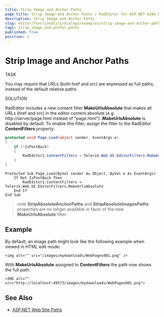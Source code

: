 ```yaml
---
title: Strip Image and Anchor Paths
page_title: Strip Image and Anchor Paths | RadEditor for ASP.NET AJAX Documentation
description: Strip Image and Anchor Paths
slug: editor/functionality/dialogs/examples/strip-image-and-anchor-paths
tags: strip,image,and,anchor,paths
published: True
position: 2
---
```


# Strip Image and Anchor Paths

TASK

You may require that URLs (both href and src) are expressed as full paths, instead of the default relative paths.

SOLUTION

RadEditor includes a new content filter **MakeUrlsAbsolute** that makes all URLs (href and src) in the editor content absolute (e.g. http://server/page.html instead of "page.html"). **MakeUrlsAbsolute** is disabled by default. To enable this filter, assign the filter to the RadEditor **ContentFilters** property:

````C#
protected void Page_Load(object sender, EventArgs e)
{
	if (!IsPostBack)
	{
		RadEditor1.ContentFilters = Telerik.Web.UI.EditorFilters.MakeUrlsAbsolute;
	}
} 
````
````VB
Protected Sub Page_Load(ByVal sender As Object, ByVal e As EventArgs)
	If Not IsPostBack Then
		RadEditor1.ContentFilters = Telerik.Web.UI.EditorFilters.MakeUrlsAbsolute
	End If
End Sub
````

>note **StripAbsoluteAnchorPaths** and **StripAbsoluteImagesPaths** properties are no longer available in favor of the new **MakeUrlsAbsolute** filter.

## Example

By default, an image path might look like the following example when viewed in HTML edit mode:

`<img alt="" src="/images/mydownloads/WebPages001.png" />`

With **MakeUrlsAbsolute** assigned to **ContentFilters** the path now shows the full path:

`<IMG alt="" src="http://localhost:49573/images/mydownloads/WebPages001.png">`

## See Also

 * [ASP.NET Web Site Paths](https://msdn2.microsoft.com/en-us/library/ms178116.aspx)
